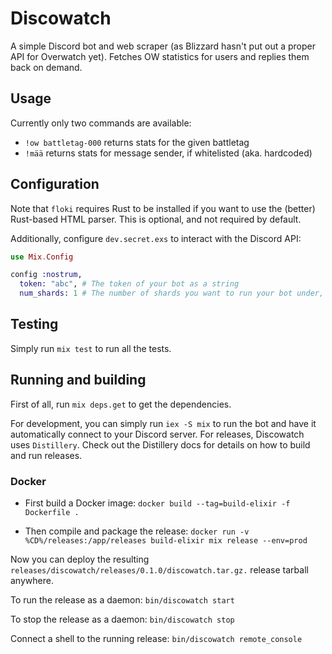# Discowatch
A simple Discord bot and web scraper (as Blizzard hasn't put out a proper API for
Overwatch yet). Fetches OW statistics for users and replies them back on demand.

## Usage
Currently only two commands are available:

- `!ow battletag-000` returns stats for the given battletag
- `!mää` returns stats for message sender, if whitelisted (aka. hardcoded)


## Configuration
Note that `floki` requires Rust to be installed if you want to use the (better)
Rust-based HTML parser. This is optional, and not required by default.

Additionally, configure `dev.secret.exs` to interact with the Discord API:

```elixir
use Mix.Config

config :nostrum,
  token: "abc", # The token of your bot as a string
  num_shards: 1 # The number of shards you want to run your bot under, or :auto.
```

## Testing
Simply run `mix test` to run all the tests.

## Running and building
First of all, run `mix deps.get` to get the dependencies.

For development, you can simply run `iex -S mix` to run the bot and have it
automatically connect to your Discord server. For releases, Discowatch uses
`Distillery`. Check out the Distillery docs for details on how to build and
run releases.

### Docker

- First build a Docker image: 
`docker build --tag=build-elixir -f Dockerfile .`

- Then compile and package the release: 
`docker run -v %CD%/releases:/app/releases build-elixir mix release --env=prod`

Now you can deploy the resulting `releases/discowatch/releases/0.1.0/discowatch.tar.gz.`
release tarball anywhere. 

To run the release as a daemon: `bin/discowatch start`

To stop the release as a daemon: `bin/discowatch stop`

Connect a shell to the running release: `bin/discowatch remote_console`